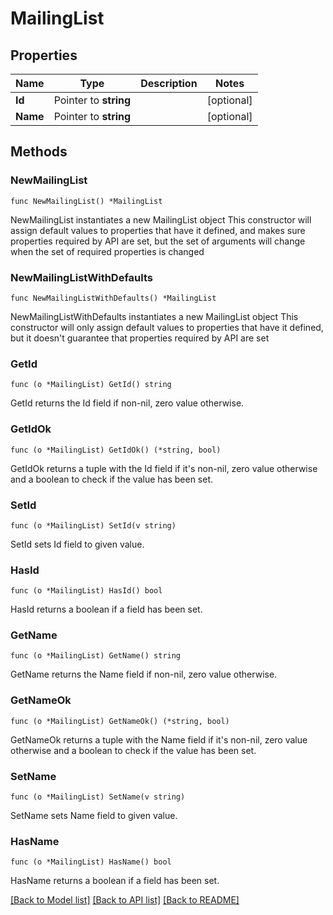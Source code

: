 # MailingList

## Properties

Name | Type | Description | Notes
------------ | ------------- | ------------- | -------------
**Id** | Pointer to **string** |  | [optional] 
**Name** | Pointer to **string** |  | [optional] 

## Methods

### NewMailingList

`func NewMailingList() *MailingList`

NewMailingList instantiates a new MailingList object
This constructor will assign default values to properties that have it defined,
and makes sure properties required by API are set, but the set of arguments
will change when the set of required properties is changed

### NewMailingListWithDefaults

`func NewMailingListWithDefaults() *MailingList`

NewMailingListWithDefaults instantiates a new MailingList object
This constructor will only assign default values to properties that have it defined,
but it doesn't guarantee that properties required by API are set

### GetId

`func (o *MailingList) GetId() string`

GetId returns the Id field if non-nil, zero value otherwise.

### GetIdOk

`func (o *MailingList) GetIdOk() (*string, bool)`

GetIdOk returns a tuple with the Id field if it's non-nil, zero value otherwise
and a boolean to check if the value has been set.

### SetId

`func (o *MailingList) SetId(v string)`

SetId sets Id field to given value.

### HasId

`func (o *MailingList) HasId() bool`

HasId returns a boolean if a field has been set.

### GetName

`func (o *MailingList) GetName() string`

GetName returns the Name field if non-nil, zero value otherwise.

### GetNameOk

`func (o *MailingList) GetNameOk() (*string, bool)`

GetNameOk returns a tuple with the Name field if it's non-nil, zero value otherwise
and a boolean to check if the value has been set.

### SetName

`func (o *MailingList) SetName(v string)`

SetName sets Name field to given value.

### HasName

`func (o *MailingList) HasName() bool`

HasName returns a boolean if a field has been set.


[[Back to Model list]](../README.md#documentation-for-models) [[Back to API list]](../README.md#documentation-for-api-endpoints) [[Back to README]](../README.md)



